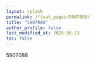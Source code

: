 ```yaml
---
layout: splash
permalink: /float_pages/5907088/
title: "5907088"
author_profile: false
last_modified_at: 2025-06-13
toc: false
---
```

 
5907088
